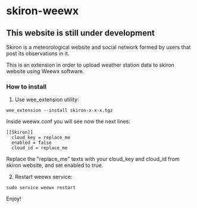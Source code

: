 # skiron-weewx
## This website is still under development
Skiron is a meteorological website and social network formed by users that post its observations in it. 

This is an extension in order to upload weather station data to skiron website using Weewx software.

### How to install

1. Use wee_extension utility:

```
wee_extension --install skiron-x-x-x.tgz
```

Inside weewx.conf you will see now the next lines:

```
[[Skiron]]
  cloud_key = replace_me
  enabled = false
  cloud_id = replace_me
```

Replace the "replace_me" texts with your cloud_key and cloud_id from skiron website, and set enabled to true.

2. Restart weewx service:
```
sudo service weewx restart
```


Enjoy!
